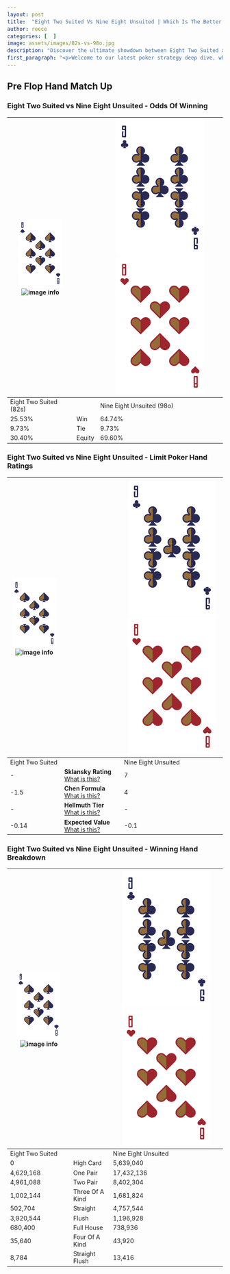 ```yaml
---
layout: post
title:  "Eight Two Suited Vs Nine Eight Unsuited | Which Is The Better Hand In Poker? A Complete Guide"
author: reece
categories: [  ]
image: assets/images/82s-vs-98o.jpg
description: "Discover the ultimate showdown between Eight Two Suited and Nine Eight Unsuited in poker! Uncover the odds, strategies, and scenarios where one hand triumphs over the other. Get ready to up your poker game with this thrilling analysis."
first_paragraph: "<p>Welcome to our latest poker strategy deep dive, where we're pitting two distinct hands against each other in a high-stakes showdown: Eight Two Suited vs Nine Eight Unsuited.</p><p>In the dynamic world of poker, every decision counts, and knowing which hand holds the upper hand is key to your success at the table.</p><p>In this article, we'll dissect these two hands, explore the scenarios where one dominates the other, and equip you with the knowledge to make strategic choices that can tip the odds in your favor.</p><p>Get ready to unravel the intriguing dynamics of these poker hands and elevate your game to new heights.</p>"
---
```




[comment]: # (sp0)

## Pre Flop Hand Match Up

<div class="table hand-ratings" markdown="1"> 



### Eight Two Suited vs Nine Eight Unsuited - Odds Of Winning


    
| ![image info](assets/images/hand1/8.png) ![image info](assets/images/hand1/2s.png) |  | ![image info](assets/images/hand2/9.png) ![image info](assets/images/hand2/8o.png) |
| -------- | -------- | -------- |
| Eight Two Suited (82s) |  | Nine Eight Unsuited (98o) |
| 25.53% | Win | 64.74% |
| 9.73% | Tie | 9.73% |
| 30.40% | Equity | 69.60% |




[comment]: # (sp1)



### Eight Two Suited vs Nine Eight Unsuited - Limit Poker Hand Ratings


    
| ![image info](assets/images/hand1/8.png) ![image info](assets/images/hand1/2s.png) |  | ![image info](assets/images/hand2/9.png) ![image info](assets/images/hand2/8o.png) |
| -------- | -------- | -------- |
| Eight Two Suited |  | Nine Eight Unsuited |
| - | **Sklansky Rating** [What is this?](/sklansky-rating-explained) | 7 |
| -1.5 | **Chen Formula** [What is this?](/chen-formula-explained) | 4 |
| - | **Hellmuth Tier** [What is this?](/Hellmuth-tier-explained) | - |
| -0.14 | **Expected Value** [What is this?](/expected-value-explained) | -0.1 |




[comment]: # (sp2)



### Eight Two Suited vs Nine Eight Unsuited - Winning Hand Breakdown


    
| ![image info](assets/images/hand1/8.png) ![image info](assets/images/hand1/2s.png) |  | ![image info](assets/images/hand2/9.png) ![image info](assets/images/hand2/8o.png) |
| -------- | -------- | -------- |
| Eight Two Suited |  | Nine Eight Unsuited |
| 0 | High Card | 5,639,040 |
| 4,629,168 | One Pair | 17,432,136 |
| 4,961,088 | Two Pair | 8,402,304 |
| 1,002,144 | Three Of A Kind | 1,681,824 |
| 502,704 | Straight | 4,757,544 |
| 3,920,544 | Flush | 1,196,928 |
| 680,400 | Full House | 738,936 |
| 35,640 | Four Of A Kind | 43,920 |
| 8,784 | Straight Flush | 13,416 |




[comment]: # (sp3)



</div>

[comment]: # (sp4)



[comment]: # (sp5)

